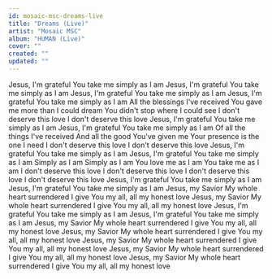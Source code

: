 ```yaml
---
id: mosaic-msc-dreams-live
title: "Dreams (Live)"
artist: "Mosaic MSC"
album: "HUMAN (Live)"
cover: ""
created: ""
updated: ""
---
```


Jesus, I'm grateful You take me simply as I am Jesus, I'm grateful You take me simply as I am Jesus, I'm grateful You take me simply as I am Jesus, I'm grateful You take me simply as I am All the blessings I've received You gave me more than I could dream You didn't stop where I could see I don't deserve this love I don't deserve this love Jesus, I'm grateful You take me simply as I am Jesus, I'm grateful You take me simply as I am Of all the things I've received And all the good You've given me Your presence is the one I need I don't deserve this love I don't deserve this love Jesus, I'm grateful You take me simply as I am Jesus, I'm grateful You take me simply as I am Simply as I am Simply as I am You love me as I am You take me as I am I don't deserve this love I don't deserve this love I don't deserve this love I don't deserve this love Jesus, I'm grateful You take me simply as I am Jesus, I'm grateful You take me simply as I am Jesus, my Savior My whole heart surrendered I give You my all, all my honest love Jesus, my Savior My whole heart surrendered I give You my all, all my honest love Jesus, I'm grateful You take me simply as I am Jesus, I'm grateful You take me simply as I am Jesus, my Savior My whole heart surrendered I give You my all, all my honest love Jesus, my Savior My whole heart surrendered I give You my all, all my honest love Jesus, my Savior My whole heart surrendered I give You my all, all my honest love Jesus, my Savior My whole heart surrendered I give You my all, all my honest love Jesus, my Savior My whole heart surrendered I give You my all, all my honest love